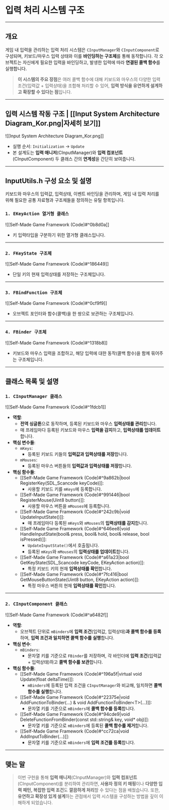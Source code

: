 # **입력 처리 시스템 구조**
---
## **개요**
게임 내 입력을 관리하는 입력 처리 시스템은 `CInputManager`와 `CInputComponent`로 구성되며, 키보드/마우스 입력 상태와 이를 **바인딩하는 구조체**를 통해 동작합니다. 각 오브젝트는 자신에게 필요한 입력을 바인딩하고, 발생한 입력에 따라 **연결된 콜백 함수**를 실행합니다. 

> **이 시스템의 주요 장점**은 여러 콜백 함수에 대해 키보드와 마우스의 다양한 입력 조건(입력값 + 입력상태)을 조합해 처리할 수 있어, **입력 방식을 유연하게 설계하고 확장할 수 있다는 점**입니다.
---
## **입력 시스템 작동 구조 | [[Input System Architecture Diagram_Kor.png|자세히 보기]]**
![[Input System Architecture Diagram_Kor.png]]

- 실행 순서: `Initialization` → `Update`
- 본 설계도는 **입력 매니저**(CInputManager)와 **입력 컴포넌트**(CInputComponent) 두 클래스 간의 **연계성**을 간단히 보여줍니다.

---
## **InputUtils.h 구성 요소 및 설명**
키보드와 마우스의 입력값, 입력상태, 이벤트 바인딩을 관리하며, 게임 내 입력 처리를 위해 필요한 공통 자료형과 구조체들을 정의하는 유틸 항목입니다.
### `1. EKeyAction 열거형 클래스`
![[Self-Made Game Framework (Code)#^0b8d0a]]
- 키 입력타입을 구분하기 위한 열거형 클래스입니다.
---
### `2. FKeyState 구조체`
![[Self-Made Game Framework (Code)#^186449]]
- 단일 키의 현재 입력상태를 저장하는 구조체입니다.
---
### `3. FBindFunction 구조체`
![[Self-Made Game Framework (Code)#^0cf9f9]]
- 오브젝트 포인터와 함수(콜백)을 한 쌍으로 보관하는 구조체입니다.
---
### `4. FBinder 구조체`
![[Self-Made Game Framework (Code)#^1318b8]]
- 키보드와 마우스 입력을 조합하고, 해당 입력에 대한 동작(콜백 함수)을 함께 묶어주는 구조체입니다.
---
## **클래스 목록 및 설명**
### `1. CInputManager 클래스`
![[Self-Made Game Framework (Code)#^1fdcb1]]
- **역할**:
	- **전역 싱글톤**으로 동작하며, 등록된 키보드와 마우스 **입력상태를 관리**합니다.
	- 매 프레임마다 등록된 키보드와 마우스 **입력을 감지**하고, **입력상태를 업데이트**합니다.
- **핵심 변수들**:
	- `mKeys`:
		- 등록된 키보드 키들의 **입력값과 입력상태를 저장**합니다.
	- `mMouses`:
		- 등록된 마우스 버튼들의 **입력값과 입력상태를 저장**합니다.
- **핵심 함수들**:
	- [[Self-Made Game Framework (Code)#^9a862b|bool RegisterKey(SDL_Scancode keyCode)]]:
		- 사용할 키보드 키를 `mKeys`에 등록합니다.
	- [[Self-Made Game Framework (Code)#^991446|bool RegisterMouse(Uint8 button)]]:
		- 사용할 마우스 버튼을 `mMouses`에 등록합니다.
	- [[Self-Made Game Framework (Code)#^242c9b|void UpdateInputState()]]:
		- 매 프레임마다 등록된 `mKeys`와 `mMouses`의 **입력상태를 감지**합니다.
	- [[Self-Made Game Framework (Code)#^646ee8|void HandleInputState(bool& press, bool& hold, bool& release, bool isPressed)]]:
		- `UpdateInputState()`에서 호출됩니다.
		- 등록된 `mKeys`와 `mMouses`의 **입력상태를 업데이트**합니다.
	- [[Self-Made Game Framework (Code)#^a61a23|bool GetKeyState(SDL_Scancode keyCode, EKeyAction action)]]:
		- 특정 키보드 키의 현재 **입력상태를 확인**합니다.
	- [[Self-Made Game Framework (Code)#^7fc416|bool GetMouseButtonState(Uint8 button, EKeyAction action)]]:
		- 특정 마우스 버튼의 현재 **입력상태를 확인**합니다.
---
### `2. CInputComponent 클래스`
![[Self-Made Game Framework (Code)#^a6482f]]
- **역할**:
	- 오브젝트 단위로 `mBinders`에 **입력 조건**(입력값, 입력상태)**과 콜백 함수를 등록**하며, **입력 조건과 일치하면 콜백 함수를 실행**합니다.
- **핵심 변수**:
	- `mBinders`:
		- 문자열 키를 기준으로 `FBinder`를 저장하며, 각 바인더에 **입력 조건**(입력값 + 입력상태)하고 **콜백 함수를 보관**합니다.
- **핵심 함수들**:
	- [[Self-Made Game Framework (Code)#^196a5f|virtual void Update(float deltaTime)]]:
		- `mBinders`에 등록된 입력 조건을 `CInputManager`와 비교해, 일치하면 **콜백 함수를 실행**합니다.
	- [[Self-Made Game Framework (Code)#^22375e|void AddFunctionToBinder(...) & void AddFunctionToBinder\<T\>(...)]]:
		- 문자열 키를 기준으로 `mBinders`에 **콜백 함수를 등록**합니다.
	- [[Self-Made Game Framework (Code)#^94cde9|void DeleteFunctionFromBinder(const std::string& key, void* obj)]]:
		- 문자열 키를 기준으로 `mBinders`에 등록된 **콜백 함수를 제거**합니다.
	- [[Self-Made Game Framework (Code)#^cc72ca|void AddInputToBinder(...)]]:
		- 문자열 키를 기준으로 `mBinders`에 **입력 조건를 등록**합니다.
---
## **맺는 말**

> 이번 구현을 통해 **입력 매니저**(CInputManager)와 **입력 컴포넌트**(CInputComponent)를 분리하여 관리하면, **사용자 정의 키 매핑**이나 **다양한 입력 패턴, 복잡한 입력 조건**도 **깔끔하게 처리**할 수 있다는 점을 배웠습니다. 또한, **유연하고 확장성 있게 설계**하는 관점에서 입력 시스템을 구성하는 방법을 깊이 이해하게 되었습니다.